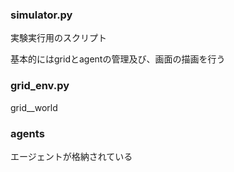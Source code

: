 

### simulator.py
実験実行用のスクリプト

基本的にはgridとagentの管理及び、画面の描画を行う


### grid_env.py
grid__world

### agents
エージェントが格納されている
